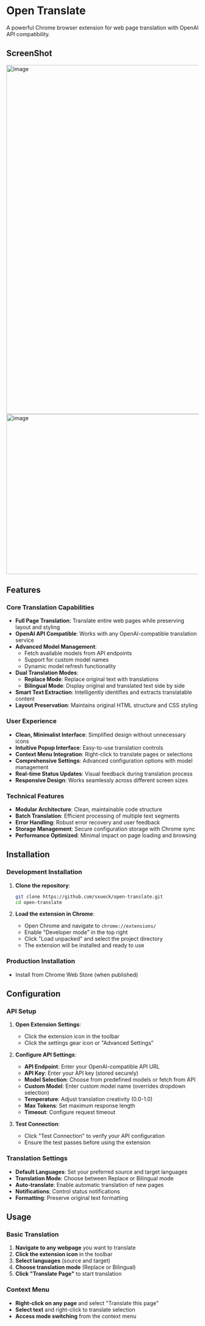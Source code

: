 # Open Translate

A powerful Chrome browser extension for web page translation with OpenAI API compatibility.

## ScreenShot

<img width="680" height="912" alt="image" src="https://github.com/user-attachments/assets/09668d37-1e33-4b19-9f35-fc32a1aa558d" />
<img width="1404" height="418" alt="image" src="https://github.com/user-attachments/assets/de53f2ba-0d1c-4d40-99d0-bd20ffe7f05d" />

## Features

### Core Translation Capabilities
- **Full Page Translation**: Translate entire web pages while preserving layout and styling
- **OpenAI API Compatible**: Works with any OpenAI-compatible translation service
- **Advanced Model Management**:
  - Fetch available models from API endpoints
  - Support for custom model names
  - Dynamic model refresh functionality
- **Dual Translation Modes**:
  - **Replace Mode**: Replace original text with translations
  - **Bilingual Mode**: Display original and translated text side by side
- **Smart Text Extraction**: Intelligently identifies and extracts translatable content
- **Layout Preservation**: Maintains original HTML structure and CSS styling

### User Experience
- **Clean, Minimalist Interface**: Simplified design without unnecessary icons
- **Intuitive Popup Interface**: Easy-to-use translation controls
- **Context Menu Integration**: Right-click to translate pages or selections
- **Comprehensive Settings**: Advanced configuration options with model management
- **Real-time Status Updates**: Visual feedback during translation process
- **Responsive Design**: Works seamlessly across different screen sizes

### Technical Features
- **Modular Architecture**: Clean, maintainable code structure
- **Batch Translation**: Efficient processing of multiple text segments
- **Error Handling**: Robust error recovery and user feedback
- **Storage Management**: Secure configuration storage with Chrome sync
- **Performance Optimized**: Minimal impact on page loading and browsing

## Installation

### Development Installation

1. **Clone the repository**:
   ```bash
   git clone https://github.com/sxueck/open-translate.git
   cd open-translate
   ```

2. **Load the extension in Chrome**:
   - Open Chrome and navigate to `chrome://extensions/`
   - Enable "Developer mode" in the top right
   - Click "Load unpacked" and select the project directory
   - The extension will be installed and ready to use

### Production Installation
- Install from Chrome Web Store (when published)

## Configuration

### API Setup

1. **Open Extension Settings**:
   - Click the extension icon in the toolbar
   - Click the settings gear icon or "Advanced Settings"

2. **Configure API Settings**:
   - **API Endpoint**: Enter your OpenAI-compatible API URL
   - **API Key**: Enter your API key (stored securely)
   - **Model Selection**: Choose from predefined models or fetch from API
   - **Custom Model**: Enter custom model name (overrides dropdown selection)
   - **Temperature**: Adjust translation creativity (0.0-1.0)
   - **Max Tokens**: Set maximum response length
   - **Timeout**: Configure request timeout

3. **Test Connection**:
   - Click "Test Connection" to verify your API configuration
   - Ensure the test passes before using the extension

### Translation Settings

- **Default Languages**: Set your preferred source and target languages
- **Translation Mode**: Choose between Replace or Bilingual mode
- **Auto-translate**: Enable automatic translation of new pages
- **Notifications**: Control status notifications
- **Formatting**: Preserve original text formatting

## Usage

### Basic Translation

1. **Navigate to any webpage** you want to translate
2. **Click the extension icon** in the toolbar
3. **Select languages** (source and target)
4. **Choose translation mode** (Replace or Bilingual)
5. **Click "Translate Page"** to start translation

### Context Menu

- **Right-click on any page** and select "Translate this page"
- **Select text** and right-click to translate selection
- **Access mode switching** from the context menu
